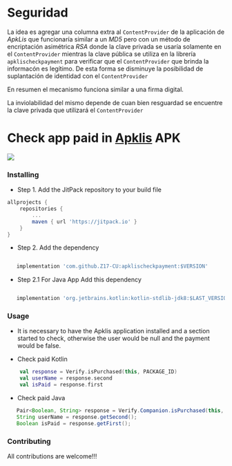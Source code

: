 # Seguridad

La idea es agregar una columna extra al `ContentProvider` de la aplicación de *ApkLis* que funcionaría similar a un *MD5* pero con un método de encriptación asimétrica *RSA* donde la clave privada se usaría solamente en el `ContentProvider` mientras la clave pública se utiliza en la librería `apklischeckpayment` para verificar que el `ContentProvider` que brinda la informacón es legítimo. De esta forma se disminuye la posibilidad de suplantación de identidad con el `ContentProvider`
  
En resumen el mecanismo funciona similar a una firma digital.

La inviolabilidad del mismo depende de cuan bien resguardad se encuentre la clave privada que utilizará el `ContentProvider`



# Check app paid in [Apklis](https://www.apklis.cu/es/) APK
[![](https://jitpack.io/v/Z17-CU/apklischeckpayment.svg)](https://jitpack.io/#Z17-CU/apklischeckpayment)

### Installing
* Step 1. Add the JitPack repository to your build file
```groovy
allprojects {
	repositories {
		...
		maven { url 'https://jitpack.io' }
	}
}
```
* Step 2. Add the dependency
```groovy

   implementation 'com.github.Z17-CU:apklischeckpayment:$VERSION'
```
* Step 2.1 For Java App Add this dependency
```groovy

   implementation 'org.jetbrains.kotlin:kotlin-stdlib-jdk8:$LAST_VERSION'
```

### Usage

* It is necessary to have the Apklis application installed and a section started to check, otherwise the user would be null and the payment would be false.

* Check paid Kotlin
```kotlin
    val response = Verify.isPurchased(this, PACKAGE_ID)
    val userName = response.second
    val isPaid = response.first
```

* Check paid Java
```java
   Pair<Boolean, String> response = Verify.Companion.isPurchased(this, PACKAGE_ID);
   String userName = response.getSecond();
   Boolean isPaid = response.getFirst();
```
### Contributing
All contributions are welcome!!!
